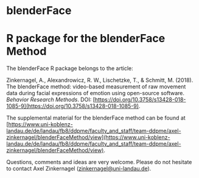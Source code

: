 # blenderFace
R package for the blenderFace Method
====================================

The blenderFace R package belongs to the article:

Zinkernagel, A., Alexandrowicz, R. W., Lischetzke, T., & Schmitt, M. (2018). The blenderFace method: video-based measurement of raw movement data during facial expressions of emotion using open-source software. _Behavior Research Methods_. DOI: [https://doi.org/10.3758/s13428-018-1085-9](https://doi.org/10.3758/s13428-018-1085-9).

The supplemental material for the blenderFace method can be found at [https://www.uni-koblenz-landau.de/de/landau/fb8/ddpme/faculty_and_staff/team-ddpme/axel-zinkernagel/blenderFaceMethod/view](https://www.uni-koblenz-landau.de/de/landau/fb8/ddpme/faculty_and_staff/team-ddpme/axel-zinkernagel/blenderFaceMethod/view).

Questions, comments and ideas are very welcome. Please do not hesitate to contact Axel Zinkernagel (zinkernagel@uni-landau.de).
